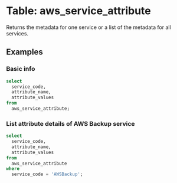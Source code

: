 # Table: aws_service_attribute

Returns the metadata for one service or a list of the metadata for all services.

## Examples

### Basic info

```sql
select
  service_code,
  attribute_name,
  attribute_values
from
  aws_service_attribute;
```

### List attribute details of AWS Backup service

```sql
select
  service_code,
  attribute_name,
  attribute_values
from
  aws_service_attribute
where
  service_code = 'AWSBackup';
```
